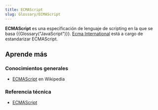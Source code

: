 ```yaml
---
title: ECMAScript
slug: Glossary/ECMAScript
---
```


**ECMAScript** es una especificación de lenguaje de scripting en la que se basa {{Glossary("JavaScript")}}. [Ecma International](https://www.ecma-international.org) está a cargo de estandarizar ECMAScript.

## Aprende más

### Conocimientos generales

- [ECMAScript](https://es.wikipedia.org/wiki/ECMAScript) en Wikipedia

### Referencia técnica

- [ECMAScript](https://tc39.es/ecma262/)
